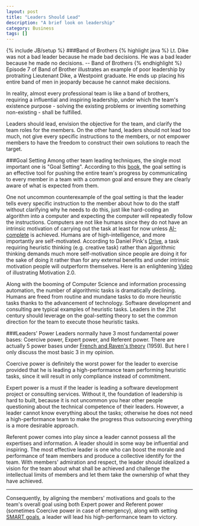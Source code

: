 ```yaml
---
layout: post
title: "Leaders Should Lead"
description: "A brief look on leadership"
category: Business
tags: []
---
```

{% include JB/setup %}
###Band of Brothers 
{% highlight java %}
Lt. Dike was not a bad leader because he made bad decisions. He was a bad leader because he made no decisions.
-- Band of Brothers
{% endhighlight %}
Episode 7 of Band of Brother illustrates an example of poor leadership by protraiting Lieutenant Dike, a Westpoint graduate. He ends up placing his entire band of men in jeopardy because he cannot make decisions.  

In reality, almost every professional team is like a band of brothers, requiring a influential and inspiring leadership, under which the team's existence purpose - solving the existing problems or inventing something non-existing - shall be fulfilled. 

Leaders should lead, envision the objective for the team, and clarify the team roles for the members. On the other hand, leaders should not lead too much, not give every specific instructions to the members, or not empower members to have the freedom to construct their own solutions to reach the target.  

###Goal Setting
Among other team leading techniques, the single most important one is "Goal Setting". According to this [book][1], the goal setting is an effective tool for pushing the entire team's progress by communicating to every member in a team with a common goal and ensure they are clearly aware of what is expected from them.  

One not uncommon counterexample of the goal setting is that the leader tells every specific instruction to the member about how to do the staff without clarifying why he needs to do this, just like hard-coding an algorithm into a computer and expecting the computer will repeatedly follow the instructions.  Computers are not like humans since they do not have an intrinsic motivation of carrying out the task at least for now unless [AI-complete][2] is achieved. Humans are of high-intelligence, and more importantly are self-motivated. According to Daniel Pink's [Drive][3], a task requiring heuristic thinking (e.g. creative task) rather than algorithmic thinking demands much more self-motivation since people are doing it for the sake of doing it rather than for any external benefits and under intrinsic motivation people will outperform themselves. Here is an enlightening [Video][4] of illustrating Motivation 2.0.  

Along with the booming of Computer Science and information processing automation, the number of algorithmic tasks is dramatically declining. Humans are freed from routine and mundane tasks to do more heuristic tasks thanks to the advancement of technology. Software development and consulting are typical examples of heuristic tasks. Leaders in the 21st century should leverage on the goal-setting theory to set the common direction for the team to execute those heuristic tasks. 

###Leaders' Power
Leaders normally have 3 most fundamental power bases: Coercive power, Expert power, and Referent power. There are actually 5 power bases under [French and Raven's theory][5] (1959). But here I only discuss the most basic 3 in my opinion.  

Coercive power is definitely the worst power for the leader to exercise provided that he is leading a high-performance team performing heuristic tasks, since it will result in only compliance instead of commitment. 

Expert power is a must if the leader is leading a software development project or consulting services. Without it, the foundation of leadership is hard to built, because it is not uncommon you hear other people questioning about the technical competence of their leaders. However, a leader cannot know everything about the tasks; otherwise he does not need a high-performance team to make the progress thus outsourcing everything is a more desirable approach. 

Referent power comes into play since a leader cannot possess all the expertises and information. A leader should in some way be influential and inspiring. The most effective leader is one who can boost the morale and performance of team members and produce a collective identify for the team. With members' admiration and respect, the leader should idealized a vision for the team about what shall be achieved and challenge the intellectual limits of members and let them take the ownership of what they have achieved. 

--- 
Consequently, by aligning the members' motivations and goals to the team's overall goal using both Expert power and Referent power (sometimes Coercive power in case of emergency), along with setting [SMART goals][6], a leader will lead his high-performance team to victory.  

[1]: http://www.amazon.com/Management-Boundless-ebook/dp/B00EZYZMFK
[2]: https://www.princeton.edu/~achaney/tmve/wiki100k/docs/AI-complete.html
[3]: http://www.marshallcf.com/assets/book_reviews/Drive.pdf
[4]: https://www.youtube.com/watch?v=rrkrvAUbU9Y&hl=en-GB&gl=SG
[5]: http://psycnet.apa.org/psycinfo/1960-06701-004
[6]: http://psycnet.apa.org/psycinfo/1990-97846-000